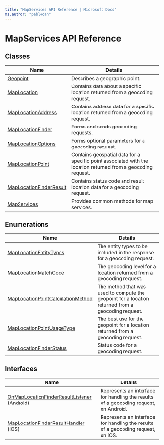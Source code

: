 ```yaml
---
title: "MapServices API Reference | Microsoft Docs"
ms.author: "pablocan"
---
```


# MapServices API Reference

## Classes 

Name                                                        | Details
----------------------------------------------------------- | ------------------------------------------------------
[Geopoint](../map-control-api/Geopoint-class.md)            | Describes a geographic point.
[MapLocation](MapLocation-class.md)                         | Contains data about a specific location returned from a geocoding request.
[MapLocationAddress](MapLocationAddress-class.md)           | Contains address data for a specific location returned from a geocoding request.
[MapLocationFinder](MapLocationFinder-class.md)             | Forms and sends geocoding requests.
[MapLocationOptions](MapLocationOptions-class.md)           | Forms optional parameters for a geocoding request.
[MapLocationPoint](MapLocationPoint-class.md)               | Contains geospatial data for a specific point associated with the location returned from a geocoding request.
[MapLocationFinderResult](MapLocationFinderResult-class.md) | Contains status code and result location data for a geocoding request.
[MapServices](MapServices-class.md)                         | Provides common methods for map services.

## Enumerations

Name                                                                                  | Details
------------------------------------------------------------------------------------- | ------------------------------------------------------
[MapLocationEntityTypes](MapLocationEntityTypes-enumeration.md)                       | The entity types to be included in the response for a geocoding request.
[MapLocationMatchCode](MapLocationMatchCode-enumeration.md)                           | The geocoding level for a location returned from a geocoding request.
[MapLocationPointCalculationMethod](MapLocationPointCalculationMethod-enumeration.md) | The method that was used to compute the geopoint for a location returned from a geocoding request.
[MapLocationPointUsageType](MapLocationPointUsageType-enumeration.md)                 | The best use for the geopoint for a location returned from a geocoding request.
[MapLocationFinderStatus](MapLocationFinderStatus-enumeration.md)                     | Status code for a geocoding request.

## Interfaces

Name                                                                                                  | Details
----------------------------------------------------------------------------------------------------- | ------------------------------------------------------
[OnMapLocationFinderResultListener](Android/OnMapLocationFinderResultListener-interface.md) (Android) | Represents an interface for handling the results of a geocoding request, on Android.
[MapLocationFinderResultHandler](iOS/MapLocationFinderResultHandler-interface.md) (iOS)               | Represents an interface for handling the results of a geocoding request, on iOS.
